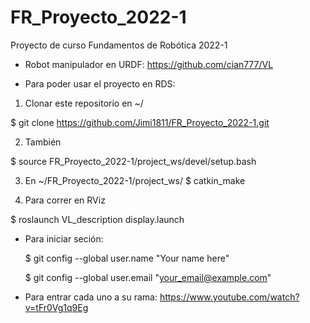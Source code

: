 # FR_Proyecto_2022-1
Proyecto de curso Fundamentos de Robótica 2022-1

* Robot manipulador en URDF: https://github.com/cian777/VL

* Para poder usar el proyecto en RDS: 

1. Clonar este repositorio en ~/

  $ git clone https://github.com/Jimi1811/FR_Proyecto_2022-1.git

2. También 
  
  $ source FR_Proyecto_2022-1/project_ws/devel/setup.bash

3. En ~/FR_Proyecto_2022-1/project_ws/
  $ catkin_make

4. Para correr en RViz

  $ roslaunch VL_description display.launch

* Para iniciar seción:

  $ git config --global user.name "Your name here"
  
  $ git config --global user.email "your_email@example.com"

* Para entrar cada uno a su rama: https://www.youtube.com/watch?v=tFr0Vg1q9Eg
